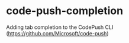 # code-push-completion
Adding tab completion to the CodePush CLI (https://github.com/Microsoft/code-push)
